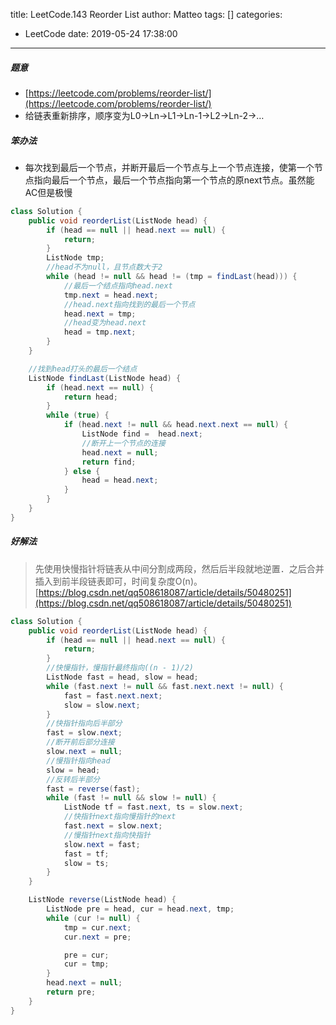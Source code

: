 title: LeetCode.143 Reorder List
author: Matteo
tags: []
categories:
  - LeetCode
date: 2019-05-24 17:38:00
---
##### 题意
* [https://leetcode.com/problems/reorder-list/](https://leetcode.com/problems/reorder-list/)
* 给链表重新排序，顺序变为L0→Ln→L1→Ln-1→L2→Ln-2→…
##### 笨办法
* 每次找到最后一个节点，并断开最后一个节点与上一个节点连接，使第一个节点指向最后一个节点，最后一个节点指向第一个节点的原next节点。虽然能AC但是极慢
```java
class Solution {
    public void reorderList(ListNode head) {
        if (head == null || head.next == null) {
            return;
        }
        ListNode tmp;
        //head不为null，且节点数大于2
        while (head != null && head != (tmp = findLast(head))) {
            //最后一个结点指向head.next
            tmp.next = head.next;
            //head.next指向找到的最后一个节点
            head.next = tmp;
            //head变为head.next
            head = tmp.next;
        }
    }

    //找到head打头的最后一个结点
    ListNode findLast(ListNode head) {
        if (head.next == null) {
            return head;
        }
        while (true) {
            if (head.next != null && head.next.next == null) {
                ListNode find =  head.next;
                //断开上一个节点的连接
                head.next = null;
                return find;
            } else {
                head = head.next;
            }
        }
    }
}
```
##### 好解法
> 先使用快慢指针将链表从中间分割成两段，然后后半段就地逆置．之后合并插入到前半段链表即可，时间复杂度O(n)。
[https://blog.csdn.net/qq508618087/article/details/50480251](https://blog.csdn.net/qq508618087/article/details/50480251)
```java
class Solution {
    public void reorderList(ListNode head) {
        if (head == null || head.next == null) {
            return;
        }
        //快慢指针，慢指针最终指向((n - 1)/2)
        ListNode fast = head, slow = head;
        while (fast.next != null && fast.next.next != null) {
            fast = fast.next.next;
            slow = slow.next;
        }
        //快指针指向后半部分
        fast = slow.next;
        //断开前后部分连接
        slow.next = null;
        //慢指针指向head
        slow = head;
        //反转后半部分
        fast = reverse(fast);
        while (fast != null && slow != null) {
            ListNode tf = fast.next, ts = slow.next;
            //快指针next指向慢指针的next
            fast.next = slow.next;
            //慢指针next指向快指针
            slow.next = fast;
            fast = tf;
            slow = ts;
        }
    }

    ListNode reverse(ListNode head) {
        ListNode pre = head, cur = head.next, tmp;
        while (cur != null) {
            tmp = cur.next;
            cur.next = pre;

            pre = cur;
            cur = tmp;
        }
        head.next = null;
        return pre;
    }
}
```